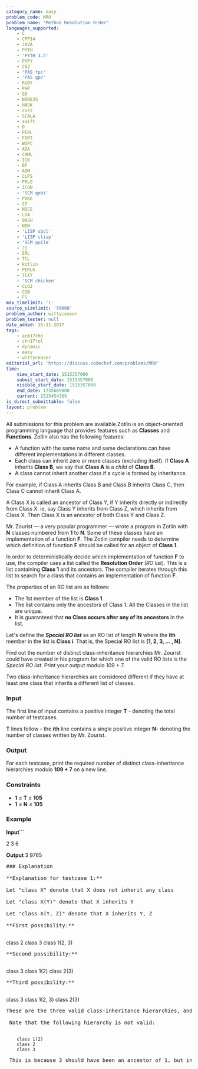 ```yaml
---
category_name: easy
problem_code: MRO
problem_name: 'Method Resolution Order'
languages_supported:
    - C
    - CPP14
    - JAVA
    - PYTH
    - 'PYTH 3.5'
    - PYPY
    - CS2
    - 'PAS fpc'
    - 'PAS gpc'
    - RUBY
    - PHP
    - GO
    - NODEJS
    - HASK
    - rust
    - SCALA
    - swift
    - D
    - PERL
    - FORT
    - WSPC
    - ADA
    - CAML
    - ICK
    - BF
    - ASM
    - CLPS
    - PRLG
    - ICON
    - 'SCM qobi'
    - PIKE
    - ST
    - NICE
    - LUA
    - BASH
    - NEM
    - 'LISP sbcl'
    - 'LISP clisp'
    - 'SCM guile'
    - JS
    - ERL
    - TCL
    - kotlin
    - PERL6
    - TEXT
    - 'SCM chicken'
    - CLOJ
    - COB
    - FS
max_timelimit: '1'
source_sizelimit: '50000'
problem_author: wittyceaser
problem_tester: null
date_added: 25-11-2017
tags:
    - acm17chn
    - chn17rol
    - dynamic
    - easy
    - wittyceaser
editorial_url: 'https://discuss.codechef.com/problems/MRO'
time:
    view_start_date: 1515357000
    submit_start_date: 1515357000
    visible_start_date: 1515357000
    end_date: 1735669800
    current: 1525454369
is_direct_submittable: false
layout: problem
---
```

All submissions for this problem are available.Zotlin is an object-oriented programming language that provides features such as **Classes** and **Functions**. Zotlin also has the following features:

- A function with the same name and same declarations can have different implementations in different classes.
- Each class can inherit zero or more classes (excluding itself). If **Class A** inherits **Class B**, we say that **Class A** is a _child_ of **Class B**.
- A class cannot inherit another class if a cycle is formed by inheritance.

For example, if Class A inherits Class B and Class B inherits Class C, then Class C cannot inherit Class A.

A Class X is called an ancestor of Class Y, if Y inherits directly or indirectly from Class X. ie, say Class Y inherits from Class Z, which inherits from Class X. Then Class X is an ancestor of both Class Y and Class Z.

Mr. Zourist — a very popular programmer — wrote a program in Zotlin with **N** classes numbered from **1** to **N**. Some of these classes have an implementation of a function **F**. The Zotlin compiler needs to determine which definition of function **F** should be called for an object of **Class 1**.

In order to deterministically decide which implementation of function **F** to use, the compiler uses a list called the **Resolution Order** _(RO list)_. This is a list containing **Class 1** and its ancestors. The compiler iterates through this list to search for a class that contains an implementation of function **F**.

The properties of an RO list are as follows:

- The 1st member of the list is **Class 1**.
- The list contains only the ancestors of Class 1. All the Classes in the list are unique.
- It is guaranteed that **no Class occurs after any of its ancestors** in the list.

Let's define the _**Special RO list**_ as an RO list of length **N** where the **ith** member in the list is **Class i**. That is, the Special RO list is **\[1, 2, 3, ... , N\]**.

Find out the number of distinct class-inheritance hierarchies Mr. Zourist could have created in his program for which one of the valid RO lists is the _Special RO list_. Print your output modulo 109 + 7.

 Two class-inheritance hierarchies are considered different if they have at least one class that inherits a different list of classes.

### Input

The first line of input contains a positive integer **T** - denoting the total number of testcases.

**T** lines follow - the **ith** line contains a single positive integer **N**- denoting the number of classes written by Mr. Zourist.

### Output

For each testcase, print the required number of distinct class-inheritance hierarchies modulo **109 + 7** on a new line.

### Constraints

- **1** ≤ **T** ≤ **105**
- **1** ≤ **N** ≤ **105**

### Example

**Input**```

2
3
6

<b>Output</b>
3
9765
<pre>### Explanation

**Explanation for testcase 1:**

Let "class X" denote that X does not inherit any class

Let "class X(Y)" denote that X inherits Y

Let "class X(Y, Z)" denote that X inherits Y, Z

**First possibility:**

</pre>
class 2
class 3
class 1(2, 3)
<pre>**Second possibility:**

</pre>
class 3
class 1(2)
class 2(3)
<pre>**Third possibility:**

</pre>
class 3
class 1(2, 3)
class 2(3)
<pre>These are the three valid class-inheritance hierarchies, and hence the answer is 3.

 Note that the following hierarchy is not valid:

</pre>
        class 1(2)
        class 2
        class 3
    
<pre> This is because 3 should have been an ancestor of 1, but in the above hierarchy, 3 is a stand-alone class.
